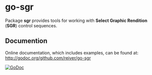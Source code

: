 # go-sgr

Package **sgr** provides tools for working with **Select Graphic Rendition** (**SGR**) control sequences.

## Documention

Online documentation, which includes examples, can be found at: http://godoc.org/github.com/reiver/go-sgr

[![GoDoc](https://godoc.org/github.com/reiver/go-sgr?status.svg)](https://godoc.org/github.com/reiver/go-sgr)

